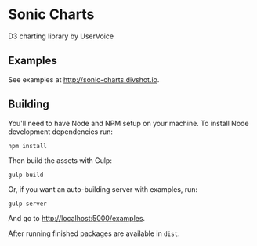 # Sonic Charts

D3 charting library by UserVoice


## Examples

See examples at <http://sonic-charts.divshot.io>.


## Building

You'll need to have Node and NPM setup on your machine. To install Node development dependencies run:

    npm install

Then build the assets with Gulp:

    gulp build

Or, if you want an auto-building server with examples, run:

    gulp server

And go to <http://localhost:5000/examples>.

After running finished packages are available in `dist`.
